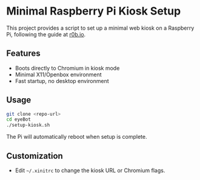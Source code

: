 # Minimal Raspberry Pi Kiosk Setup

This project provides a script to set up a minimal web kiosk on a Raspberry Pi, following the guide at [r0b.io](https://blog.r0b.io/post/minimal-rpi-kiosk/).

## Features
- Boots directly to Chromium in kiosk mode
- Minimal X11/Openbox environment
- Fast startup, no desktop environment

## Usage
```sh
git clone <repo-url>
cd eyeBot
./setup-kiosk.sh
```
The Pi will automatically reboot when setup is complete.

## Customization
- Edit `~/.xinitrc` to change the kiosk URL or Chromium flags.
